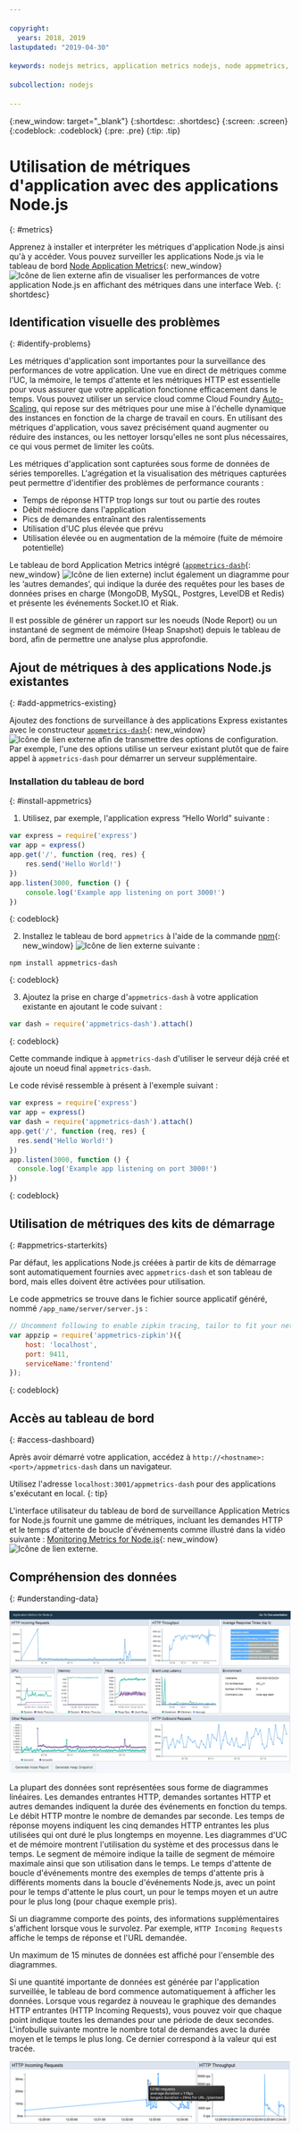 ```yaml
---

copyright:
  years: 2018, 2019
lastupdated: "2019-04-30"

keywords: nodejs metrics, application metrics nodejs, node appmetrics, nodejs autoscaling, nodejs dash, appmetrics-dashs nodejs

subcollection: nodejs

---
```


{:new_window: target="_blank"}
{:shortdesc: .shortdesc}
{:screen: .screen}
{:codeblock: .codeblock}
{:pre: .pre}
{:tip: .tip}

# Utilisation de métriques d'application avec des applications Node.js
{: #metrics}

Apprenez à installer et interpréter les métriques d'application Node.js ainsi qu'à y accéder. Vous pouvez surveiller les applications Node.js via le tableau de bord [Node Application Metrics](https://developer.ibm.com/open/projects/node-application-metrics/){: new_window} ![Icône de lien externe](../icons/launch-glyph.svg "Icône de lien externe") afin de visualiser les performances de votre application Node.js en affichant des métriques dans une interface Web.
{: shortdesc}

## Identification visuelle des problèmes
{: #identify-problems}

Les métriques d'application sont importantes pour la surveillance des performances de votre application. Une vue en direct de métriques comme l'UC, la mémoire, le temps d'attente et les métriques HTTP est essentielle pour vous assurer que votre application fonctionne efficacement dans le temps. Vous pouvez utiliser un service cloud comme Cloud Foundry [Auto-Scaling](/docs/services/Auto-Scaling?topic=Auto-Scaling-get-started), qui repose sur des métriques pour une mise à l'échelle dynamique des instances en fonction de la charge de travail en cours. En utilisant des métriques d'application, vous savez précisément quand augmenter ou réduire des instances, ou les nettoyer lorsqu'elles ne sont plus nécessaires, ce qui vous permet de limiter les coûts.

Les métriques d'application sont capturées sous forme de données de séries temporelles. L'agrégation et la visualisation des métriques capturées peut permettre d'identifier des problèmes de performance courants :

* Temps de réponse HTTP trop longs sur tout ou partie des routes
* Débit médiocre dans l'application
* Pics de demandes entraînant des ralentissements
* Utilisation d'UC plus élevée que prévu
* Utilisation élevée ou en augmentation de la mémoire (fuite de mémoire potentielle)

Le tableau de bord Application Metrics intégré ([`appmetrics-dash`](https://github.com/RuntimeTools/appmetrics-dash){: new_window} ![Icône de lien externe](../icons/launch-glyph.svg "Icône de lien externe")) inclut également un diagramme pour les ‘autres demandes’, qui indique la durée des requêtes pour les bases de données prises en charge (MongoDB, MySQL, Postgres, LevelDB et Redis) et présente les événements Socket.IO et Riak.

Il est possible de générer un rapport sur les noeuds (Node Report) ou un instantané de segment de mémoire (Heap Snapshot) depuis le tableau de bord, afin de permettre une analyse plus approfondie.

## Ajout de métriques à des applications Node.js existantes
{: #add-appmetrics-existing}

Ajoutez des fonctions de surveillance à des applications Express existantes avec le constructeur [`appmetrics-dash`](https://github.com/RuntimeTools/appmetrics-dash){: new_window} ![Icône de lien externe](../icons/launch-glyph.svg "Icône de lien externe") afin de transmettre des options de configuration. Par exemple, l'une des options utilise un serveur existant plutôt que de faire appel à `appmetrics-dash` pour démarrer un serveur supplémentaire.

### Installation du tableau de bord
{: #install-appmetrics}

1. Utilisez, par exemple, l'application express “Hello World” suivante :
  ```js
  var express = require('express')
  var app = express()
  app.get('/', function (req, res) {
      res.send('Hello World!')
  })
  app.listen(3000, function () {
      console.log('Example app listening on port 3000!')
  })
  ```
  {: codeblock}

2. Installez le tableau de bord `appmetrics` à l'aide de la commande [npm](https://nodejs.org/){: new_window} ![Icône de lien externe](../icons/launch-glyph.svg "Icône de lien externe") suivante :
  ```
  npm install appmetrics-dash
  ```
  {: codeblock}

3. Ajoutez la prise en charge d'`appmetrics-dash` à votre application existante en ajoutant le code suivant :
  ```js
  var dash = require('appmetrics-dash').attach()
  ```
  {: codeblock}

  Cette commande indique à `appmetrics-dash` d'utiliser le serveur déjà créé et ajoute un noeud final `appmetrics-dash`.

  Le code révisé ressemble à présent à l'exemple suivant :
  ```js
  var express = require('express')
  var app = express()
  var dash = require('appmetrics-dash').attach()
  app.get('/', function (req, res) {
    res.send('Hello World!')
  })
  app.listen(3000, function () {
    console.log('Example app listening on port 3000!')
  })
  ```
  {: codeblock}

## Utilisation de métriques des kits de démarrage
{: #appmetrics-starterkits}

Par défaut, les applications Node.js créées à partir de kits de démarrage sont automatiquement fournies avec `appmetrics-dash` et son tableau de bord, mais elles doivent être activées pour utilisation.

Le code appmetrics se trouve dans le fichier source applicatif généré, nommé `/app_name/server/server.js` :
```js
// Uncomment following to enable zipkin tracing, tailor to fit your network configuration:
var appzip = require('appmetrics-zipkin')({
    host: 'localhost',
    port: 9411,
    serviceName:'frontend'
});
```
{: codeblock}

## Accès au tableau de bord
{: #access-dashboard}

Après avoir démarré votre application, accédez à `http://<hostname>:<port>/appmetrics-dash` dans un navigateur.

Utilisez l'adresse `localhost:3001/appmetrics-dash` pour des applications s'exécutant en local.
{: tip}

L'interface utilisateur du tableau de bord de surveillance Application Metrics for Node.js fournit une gamme de métriques, incluant les demandes HTTP et le temps d'attente de boucle d'événements comme illustré dans la vidéo suivante : [Monitoring Metrics for Node.js](https://www.youtube.com/watch?v=7hV8gKlMYLs&feature=youtu.be){: new_window} ![Icône de lien externe](../icons/launch-glyph.svg "Icône de lien externe").

## Compréhension des données
{: #understanding-data}

![Tableau de bord Appmetrics](images/appmetricsdash-1.png)

La plupart des données sont représentées sous forme de diagrammes linéaires. Les demandes entrantes HTTP, demandes sortantes HTTP et autres demandes indiquent la durée des événements en fonction du temps. Le débit HTTP montre le nombre de demandes par seconde. Les temps de réponse moyens indiquent les cinq demandes HTTP entrantes les plus utilisées qui ont duré le plus longtemps en moyenne. Les diagrammes d'UC et de mémoire montrent l'utilisation du système et des processus dans le temps. Le segment de mémoire indique la taille de segment de mémoire maximale ainsi que son utilisation dans le temps. Le temps d'attente de boucle d'événements montre des exemples de temps d'attente pris à différents moments dans la boucle d'événements Node.js, avec un point pour le temps d'attente le plus court, un pour le temps moyen et un autre pour le plus long (pour chaque exemple pris).

Si un diagramme comporte des points, des informations supplémentaires s'affichent lorsque vous le survolez. Par exemple, `HTTP Incoming Requests` affiche le temps de réponse et l'URL demandée.

Un maximum de 15 minutes de données est affiché pour l'ensemble des diagrammes.

Si une quantité importante de données est générée par l'application surveillée, le tableau de bord commence automatiquement à afficher les données. Lorsque vous regardez à nouveau le graphique des demandes HTTP entrantes (HTTP Incoming Requests), vous pouvez voir que chaque point indique toutes les demandes pour une période de deux secondes. L'infobulle suivante montre le nombre total de demandes avec la durée moyen et le temps le plus long. Ce dernier correspond à la valeur qui est tracée.

![Afficher l'infobulle](images/tooltip-1.png)




